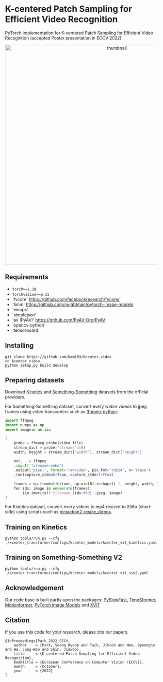 # K-centered Patch Sampling for Efficient Video Recognition

PyTorch implementation for K-centered Patch Sampling for Efficient Video Recognition (accepted Poster presentation in ECCV 2022)

<p align="center">
<img width="721" alt="thumbnail" src="https://user-images.githubusercontent.com/20102/179505916-98828802-dca7-4a09-9d4d-1ad4ec20f023.png">
</p>

## Requirements
- `torch>=1.10`
- `torchvision>=0.11`
- 'fvcore' https://github.com/facebookresearch/fvcore/
- 'timm' https://github.com/rwightman/pytorch-image-models
- 'einops'
- 'simplejson'
- 'av (PyAV)' https://github.com/PyAV-Org/PyAV
- 'opencv-python'
- 'tensorboard

## Installing
```
git clone https://github.com/kami93/kcenter_video
cd kcenter_video
python setup.py build develop
```

## Preparing datasets
Download [Kinetics](https://www.deepmind.com/open-source/kinetics) and [Something-Something](https://developer.qualcomm.com/software/ai-datasets/something-something) datasets from the official providers.

For Something-Something dataset, convert every *webm* videos to jpeg frames using video transcoders such as [ffmpeg-python](https://github.com/kkroening/ffmpeg-python):
```python
import ffmpeg
import numpy as np
import imageio as iio

(
    probe = ffmpeg.probe(video_file)
    stream_dict = probe['streams'][0]
    width, height = stream_dict['width'], stream_dict['height']
    
    out, _ = ffmpeg
    .input('filename.webm')
    .output('pipe:', format='rawvideo', pix_fmt='rgb24', v='trace')
    .run(capture_stdout=True, capture_stderr=True)
    
    frames = np.frombuffer(out, np.uint8).reshape([-1, height, width, 3])
    for idx, image in enumerate(frames):
        iio.imwrite(f'filename_{idx:06d}'.jpeg, image)
)
```

For Kinetics dataset, convert every videos to mp4 resized to 256p (short-side) using scripts such as [mmaction2-resize_videos](https://github.com/open-mmlab/mmaction2/blob/master/tools/data/resize_videos.py).

## Training on Kinetics
```
python tools/run.py --cfg ./kcenter_transformer/configs/kcenter_models/kcenter_vit_kinetics.yaml
```


## Training on Something-Something V2
```
python tools/run.py --cfg ./kcenter_transformer/configs/kcenter_models/kcenter_vit_ssv2.yaml
```

## Acknowledgement
Our code base is built partly upon the packages: 
<a href="https://github.com/facebookresearch/SlowFast">PySlowFast</a>, <a href="https://github.com/facebookresearch/TimeSformer">TimeSformer</a>, <a href="https://github.com/facebookresearch/Motionformer">Motionformer</a>, <a href="https://github.com/rwightman/pytorch-image-models">PyTorch Image Models</a> and <a href="https://github.com/1adrianb/video-transformers">XViT</a>


## Citation
If you use this code for your research, please cite our papers.
```
@InProceedings{Park_2022_ECCV,
    author    = {Park, Seong Hyeon and Tack, Jihoon and Heo, Byeongho and Ha, Jung-Woo and Shin, Jinwoo},
    title     = {K-centered Patch Sampling for Efficient Video Recognition},
    booktitle = {European Conference on Computer Vision (ECCV)},
    month     = {October},
    year      = {2022}
}
```
